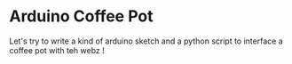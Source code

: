 Arduino Coffee Pot
==================

Let's try to write a kind of arduino sketch and a python script to interface a coffee pot with teh webz !